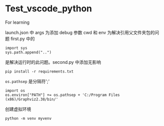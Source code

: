 # Test_vscode_python
For learning


launch.json 中 args 为添加 debug 参数
cwd 和 env 为解决引用父文件夹包的问题
first.py 中的
```
import sys
sys.path.append("..")
```
是解决运行时的此问题。second.py 中添加无影响


```
pip install -r requirements.txt
```

`os.pathsep` 是分隔符';'
```
import os
os.environ["PATH"] += os.pathsep + 'C:/Program Files (x86)/Graphviz2.38/bin/'
```

创建虚拟环境
```
python -m venv myvenv
```